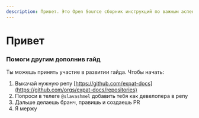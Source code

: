 ```yaml
---
description: Привет. Это Open Source сборник инструкций по важным аспектам для релокации
---
```


# Привет

### Помоги другим дополнив гайд

Ты можешь принять участие в развитии гайда. Чтобы начать:

1. Выкачай нужную репу [https://github.com/expat-docs](https://github.com/orgs/expat-docs/repositories)
2. Попроси в телеге `@slavashmel` добавить тебя как девелопера в репу
3. Дальше делаешь бранч, правишь и создаешь PR
4. Я мержу

